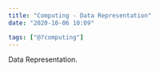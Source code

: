 ```yaml
---
title: "Computing - Data Representation"
date: "2020-10-06 10:09"

tags: ["@?computing"]
---
```


Data Representation.
